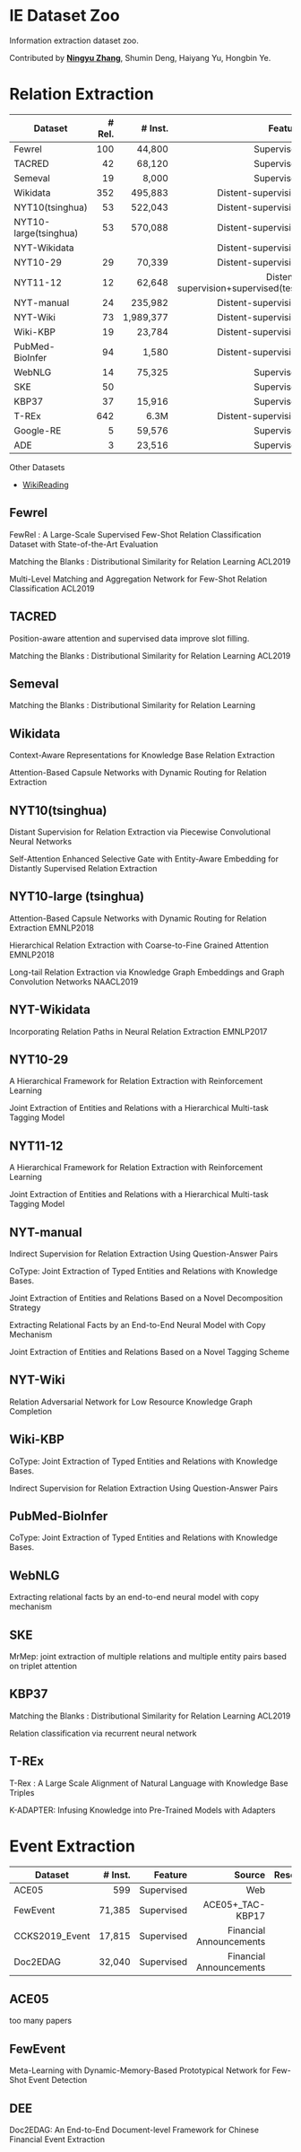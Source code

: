 # IE Dataset Zoo
Information extraction dataset zoo.

Contributed by **[Ningyu Zhang](zxlzr.github.io)**, Shumin Deng, Haiyang Yu, Hongbin Ye.


# Relation Extraction

| Dataset | # Rel.|# Inst.|Feature|Source |Resource| Origin |  
|---------|------:|------:|-------:|-------:|-------:|----------| 
|    Fewrel    |    100   | 44,800      | Supervised| Wikipedia+Wikidata |  [url](http://47.92.96.190/dataset/fewrel.tar.gz)     |  [url](http://www.zhuhao.me/fewrel/)        |      
|    TACRED    |    42   | 68,120    | Supervised |Newswire+web  |  -    |  [url](https://nlp.stanford.edu/projects/tacred/)        |  
|    Semeval     |   19    |   8,000    | Supervised|Web|  [url](http://47.92.96.190/dataset/semeval.tar.gz)     |  [url](https://www.kaggle.com/drtoshi/semeval2010-task-8-dataset#__sid=js0)        |    
|    Wikidata     |    352   | 495,883      | Distent-supervision|Wikipedia+Wikidata|  [url](http://47.92.96.190/dataset/wikidata.tar.gz)     |  [url](https://public.ukp.informatik.tu-darmstadt.de/UKP_Webpage/DATA/WikipediaWikidataDistantSupervisionAnnotations.v1.0.zip)        |    
|    NYT10(tsinghua)     |   53    |   522,043    |Distent-supervision | NYT+Freebase|  [url](http://47.92.96.190/dataset/nyt10.tar.gz)     |  [url](https://github.com/thunlp/OpenNRE/)        |    
|    NYT10-large(tsinghua)     |   53    |   570,088   |Distent-supervision | NYT+Freebase|  [url](http://47.92.96.190/dataset/nyt10-large.tar.gz)     |  [url](https://github.com/thunlp/HNRE)      
|    NYT-Wikidata     |       |     | Distent-supervision| NYT+Wikidata |   [url](http://47.92.96.190/dataset/nyt-wikidata.tar.gz)     |  [url](https://github.com/thunlp/PathNRE)        |   
|    NYT10-29     |    29   | 70,339    | Distent-supervision| NYT+Freebase |   [url](http://47.92.96.190/dataset/NYT10.rar)     |  [url](https://github.com/truthless11/HRL-RE/tree/master/data)        |    
|    NYT11-12    |     12  |  62,648   | Distent-supervision+supervised(test)|  NYT+Freebase|   [url](http://47.92.96.190/dataset/NYT11.rar)     |  [url](https://github.com/truthless11/HRL-RE/tree/master/data)        |  
|   NYT-manual    |    24   | 235,982  |Distent-supervision| NYT+Freebase   |   [url](http://47.92.96.190/dataset/nyt-manual.tar.gz)     |  [url](https://github.com/INK-USC/USC-DS-RelationExtraction)        |  
|   NYT-Wiki    |  73    | 1,989,377 |Distent-supervision| NYT-Wikipedia-Wikidata   |   [url](http://47.92.96.190/dataset/nyt-wiki.tar.gz)     |  [url](https://github.com/zxlzr/RAN/tree/master/data/NYT-Wiki)        |  
|    Wiki-KBP    |    19   |  23,784  |Distent-supervision| Wikipedia+KBP+Freebase  |   [url](http://47.92.96.190/dataset/kbp.tar.gz)     |  [url](https://github.com/INK-USC/USC-DS-RelationExtraction)        |    
|    PubMed-BioInfer     |   94  | 1,580 | Distent-supervision |  PubMed+NESH     | -   |  [url](https://github.com/INK-USC/USC-DS-RelationExtraction)        |    
|    WebNLG     |   14    | 75,325    |  Supervised | Web |   -   |  [url](https://drive.google.com/open?id=1zISxYa-8ROe2Zv8iRc82jY9QsQrfY1Vj)        |    
|    SKE     |    50   |     | Supervised | Web  |   [url](http://47.92.96.190/dataset/ske.tar.gz)     |  [url](https://ai.baidu.com/broad/download?dataset=sked)        |    
|    KBP37     |    37  |  15,916   | Supervised  | Web |   [url](http://47.92.96.190/dataset/ske.tar.gz)     |  [url](https://github.com/zhangdongxu/kbp37)        |  
|    T-REx    |   642   |  6.3M  | Distent-supervision   | Wikipedia+Wikidata |  -   |  [url](https://hadyelsahar.github.io/t-rex/)        |  
|   Google-RE    |   5   |  59,576  | Supervised | Wikipedia |  -    |  [url](https://github.com/google-research-datasets/relation-extraction-corpus)        |  
|   ADE   |    3  | 23,516 | Supervised|  Medical Report | [url](http://47.92.96.190/dataset/ade.tar.gz)     |  [url](https://github.com/davidsbatista/Annotated-Semantic-Relationships-Datasets)        |  

Other Datasets

- [WikiReading](https://github.com/google-research-datasets/wiki-reading) 


## Fewrel

FewRel : A Large-Scale Supervised Few-Shot Relation Classification Dataset with State-of-the-Art Evaluation 

Matching the Blanks : Distributional Similarity for Relation Learning ACL2019

Multi-Level Matching and Aggregation Network for Few-Shot Relation Classification ACL2019

## TACRED

Position-aware attention and supervised data improve slot filling.

Matching the Blanks : Distributional Similarity for Relation Learning ACL2019


## Semeval

Matching the Blanks : Distributional Similarity for Relation Learning

## Wikidata

Context-Aware Representations for Knowledge Base Relation Extraction

Attention-Based Capsule Networks with Dynamic Routing for Relation Extraction




## NYT10(tsinghua) 

Distant Supervision for Relation Extraction via Piecewise Convolutional Neural Networks

Self-Attention Enhanced Selective Gate with Entity-Aware Embedding for Distantly Supervised Relation Extraction


## NYT10-large (tsinghua)

Attention-Based Capsule Networks with Dynamic Routing for Relation Extraction EMNLP2018

Hierarchical Relation Extraction with Coarse-to-Fine Grained Attention EMNLP2018

Long-tail Relation Extraction via Knowledge Graph Embeddings and Graph Convolution Networks NAACL2019




## NYT-Wikidata

Incorporating Relation Paths in Neural Relation Extraction EMNLP2017

   
## NYT10-29     

A Hierarchical Framework for Relation Extraction with Reinforcement Learning

Joint Extraction of Entities and Relations with a Hierarchical Multi-task Tagging Model

## NYT11-12    

A Hierarchical Framework for Relation Extraction with Reinforcement Learning

Joint Extraction of Entities and Relations with a Hierarchical Multi-task Tagging Model

## NYT-manual

Indirect Supervision for Relation Extraction Using Question-Answer Pairs

CoType: Joint Extraction of Typed Entities and Relations with Knowledge Bases.

Joint Extraction of Entities and Relations Based on a Novel Decomposition Strategy

Extracting Relational Facts by an End-to-End Neural Model with Copy Mechanism

Joint Extraction of Entities and Relations Based on a Novel Tagging Scheme

 
##  NYT-Wiki    


Relation Adversarial Network for Low Resource Knowledge Graph Completion







## Wiki-KBP

CoType: Joint Extraction of Typed Entities and Relations with Knowledge Bases.

Indirect Supervision for Relation Extraction Using Question-Answer Pairs


 
 


## PubMed-BioInfer

CoType: Joint Extraction of Typed Entities and Relations with Knowledge Bases.

## WebNLG

Extracting relational facts by an end-to-end neural model with copy mechanism


## SKE

MrMep: joint extraction of multiple relations and multiple entity pairs based on triplet attention


## KBP37

Matching the Blanks : Distributional Similarity for Relation Learning ACL2019

Relation classification via recurrent neural network



## T-REx 

T-Rex : A Large Scale Alignment of Natural Language with Knowledge Base Triples

K-ADAPTER: Infusing Knowledge into Pre-Trained Models with Adapters

 

 
# Event Extraction


| Dataset |# Inst.|Feature|Source |Resource| Origin |  
|---------|------:|-------:|-------:|-------:|----------| 
|    ACE05    |   599        | Supervised| Web  |  -  |  [url](https://catalog.ldc.upenn.edu/LDC2006T06)        |      
 |    FewEvent  |    71,385      | Supervised| ACE05+_TAC-KBP17| [url](http://47.92.96.190/dataset/FewEvent.tar.gz)   |  [url](https://github.com/231sm/Low_Resource_KBP)        | 
 |   CCKS2019_Event   |    17,815       | Supervised|  Financial Announcements  |  [url](http://47.92.96.190/dataset/ccks2019_event.tar.gz) |  [url](https://www.biendata.com/competition/ccks_2019_4/data/)        | 
 |  Doc2EDAG    |       32,040    | Supervised| Financial Announcements | [url](http://47.92.96.190/dataset/doc2edag.tar.gz) |    [url](https://github.com/dolphin-zs/Doc2EDAG)        | 

## ACE05

too many papers

## FewEvent

Meta-Learning with Dynamic-Memory-Based Prototypical Network for Few-Shot Event Detection

 
## DEE

Doc2EDAG: An End-to-End Document-level Framework for Chinese Financial Event Extraction




